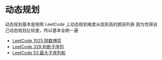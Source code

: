 # 动态规划

动态规划基本是按照 LeetCode 上动态规划难度从低到高的题目列表
因为觉得自己动态规划比较差，所以基本全刷一遍

- [LeetCode 1025.除数博弈](https://github.com/smuzoey/NotesForInterview/blob/master/%E7%AE%97%E6%B3%95%E4%B8%8E%E6%95%B0%E6%8D%AE%E7%BB%93%E6%9E%84/%E5%8A%A8%E6%80%81%E8%A7%84%E5%88%92/LeetCode1025.md)
- [LeetCode 329.判断子序列](https://github.com/smuzoey/NotesForInterview/blob/master/%E7%AE%97%E6%B3%95%E4%B8%8E%E6%95%B0%E6%8D%AE%E7%BB%93%E6%9E%84/%E5%8A%A8%E6%80%81%E8%A7%84%E5%88%92/LeetCode329.md)
- [LeetCode 53.最大子序列和](https://github.com/smuzoey/NotesForInterview/blob/master/%E7%AE%97%E6%B3%95%E4%B8%8E%E6%95%B0%E6%8D%AE%E7%BB%93%E6%9E%84/%E5%8A%A8%E6%80%81%E8%A7%84%E5%88%92/LeetCode53.md)
